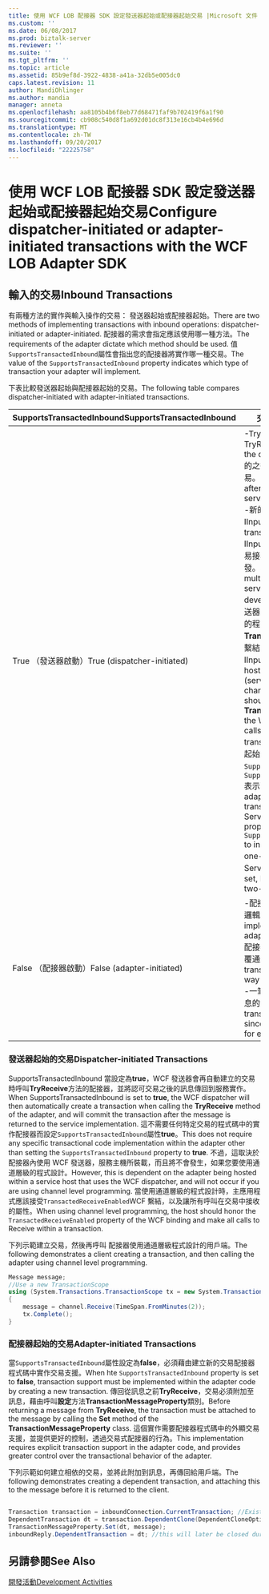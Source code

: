 ```yaml
---
title: 使用 WCF LOB 配接器 SDK 設定發送器起始或配接器起始交易 |Microsoft 文件
ms.custom: ''
ms.date: 06/08/2017
ms.prod: biztalk-server
ms.reviewer: ''
ms.suite: ''
ms.tgt_pltfrm: ''
ms.topic: article
ms.assetid: 85b9ef8d-3922-4838-a41a-32db5e005dc0
caps.latest.revision: 11
author: MandiOhlinger
ms.author: mandia
manager: anneta
ms.openlocfilehash: aa8105b4b6f8eb77d68471faf9b702419f6a1f90
ms.sourcegitcommit: cb908c540d8f1a692d01dc8f313e16cb4b4e696d
ms.translationtype: MT
ms.contentlocale: zh-TW
ms.lasthandoff: 09/20/2017
ms.locfileid: "22225758"
---
```

# <a name="configure-dispatcher-initiated-or-adapter-initiated-transactions-with-the-wcf-lob-adapter-sdk"></a><span data-ttu-id="985f0-102">使用 WCF LOB 配接器 SDK 設定發送器起始或配接器起始交易</span><span class="sxs-lookup"><span data-stu-id="985f0-102">Configure dispatcher-initiated or adapter-initiated transactions with the WCF LOB Adapter SDK</span></span>
## <a name="inbound-transactions"></a><span data-ttu-id="985f0-103">輸入的交易</span><span class="sxs-lookup"><span data-stu-id="985f0-103">Inbound Transactions</span></span>  
 <span data-ttu-id="985f0-104">有兩種方法的實作與輸入操作的交易： 發送器起始或配接器起始。</span><span class="sxs-lookup"><span data-stu-id="985f0-104">There are two methods of implementing transactions with inbound operations: dispatcher-initiated or adapter-initiated.</span></span> <span data-ttu-id="985f0-105">配接器的需求會指定應該使用哪一種方法。</span><span class="sxs-lookup"><span data-stu-id="985f0-105">The requirements of the adapter dictate which method should be used.</span></span> <span data-ttu-id="985f0-106">值`SupportsTransactedInbound`屬性會指出您的配接器將實作哪一種交易。</span><span class="sxs-lookup"><span data-stu-id="985f0-106">The value of the `SupportsTransactedInbound` property indicates which type of transaction your adapter will implement.</span></span>  
  
 <span data-ttu-id="985f0-107">下表比較發送器起始與配接器起始的交易。</span><span class="sxs-lookup"><span data-stu-id="985f0-107">The following table compares dispatcher-initiated with adapter-initiated transactions.</span></span>  
  
|<span data-ttu-id="985f0-108">SupportsTransactedInbound</span><span class="sxs-lookup"><span data-stu-id="985f0-108">SupportsTransactedInbound</span></span>|<span data-ttu-id="985f0-109">交易式行為</span><span class="sxs-lookup"><span data-stu-id="985f0-109">Transactional Behavior</span></span>|  
|-------------------------------|----------------------------|  
|<span data-ttu-id="985f0-110">True （發送器啟動）</span><span class="sxs-lookup"><span data-stu-id="985f0-110">True (dispatcher-initiated)</span></span>|<span data-ttu-id="985f0-111">-TryReceive 一律會在交易內容中呼叫。</span><span class="sxs-lookup"><span data-stu-id="985f0-111">-   TryReceive will always be called within the context of a transaction.</span></span><br /><span data-ttu-id="985f0-112">的之後的訊息傳回至服務實作，將會認可交易。</span><span class="sxs-lookup"><span data-stu-id="985f0-112">-   The transaction will be committed after the message is returned to the service implementation.</span></span><br /><span data-ttu-id="985f0-113">-新的交易將會建立每個 IInputChannel.Receive 呼叫。</span><span class="sxs-lookup"><span data-stu-id="985f0-113">-   A new transaction will be created for each IInputChannel.Receive call.</span></span> <span data-ttu-id="985f0-114">跨多個跨越交易接收依存於服務主機，而不是配接器開發。</span><span class="sxs-lookup"><span data-stu-id="985f0-114">Spanning a transaction across multiple receives is dependent on the service host and not the adapter developer.</span></span> <span data-ttu-id="985f0-115">**注意：** 如果主機不使用 WCF 發送器 （服務主機），且會改為使用通道層級的程式設計，主應用程式應該接受**TransactedReceiveEnabled**屬性的 WCF 繫結，並應該讓所有在交易內 IInputChannel.Receive 呼叫。</span><span class="sxs-lookup"><span data-stu-id="985f0-115">**Note:**  If the host is not using the WCF dispatcher (service host) and is instead using channel level programming, the host should honor the **TransactedReceiveEnabled** property of the WCF binding, and should make all calls to IInputChannel.Receive within a transaction.</span></span> <span data-ttu-id="985f0-116">**注意：** 如果配接器使用發送器起始交易，並使用與 Biztalk Server，設定`SupportedInboundChannels`屬性`SupportedInboundChannels.IInputChannel`表示配接器只支援單向通道。</span><span class="sxs-lookup"><span data-stu-id="985f0-116">**Note:**  If the adapter uses dispatcher-initiated transactions, and is used with Biztalk Server, set the `SupportedInboundChannels` property to `SupportedInboundChannels.IInputChannel` to indicate that the adapter only supports one-way channels.</span></span> <span data-ttu-id="985f0-117">如果未設定，BizTalk Server 會嘗試使用雙向通道。</span><span class="sxs-lookup"><span data-stu-id="985f0-117">If this is not set, BizTalk Server will attempt to use two-way channels.</span></span>|  
|<span data-ttu-id="985f0-118">False （配接器啟動）</span><span class="sxs-lookup"><span data-stu-id="985f0-118">False (adapter-initiated)</span></span>|<span data-ttu-id="985f0-119">-配接器開發人員必須實作配接器內的交易邏輯。</span><span class="sxs-lookup"><span data-stu-id="985f0-119">-   The adapter developer must implement transaction logic within the adapter.</span></span><br /><span data-ttu-id="985f0-120">配接器-起始交易只能使用雙向的訊息 （回覆通道） 模型。</span><span class="sxs-lookup"><span data-stu-id="985f0-120">-   Adapter-initiated transactions can only work with a two-way messaging (Reply Channel) model.</span></span><br /><span data-ttu-id="985f0-121">-一筆交易可以跨越多個訊息，因為每個訊息的發送器所建立相依的複製品。</span><span class="sxs-lookup"><span data-stu-id="985f0-121">-   One transaction can span multiple messages, since dependent clones will be created for each message by the dispatcher.</span></span>|  
  
### <a name="dispatcher-initiated-transactions"></a><span data-ttu-id="985f0-122">發送器起始的交易</span><span class="sxs-lookup"><span data-stu-id="985f0-122">Dispatcher-initiated Transactions</span></span>  
 <span data-ttu-id="985f0-123">SupportsTransactedInbound 當設定為**true**，WCF 發送器會再自動建立的交易時呼叫**TryReceive**方法的配接器，並將認可交易之後的訊息傳回到服務實作。</span><span class="sxs-lookup"><span data-stu-id="985f0-123">When SupportsTransactedInbound is set to **true**, the WCF dispatcher will then automatically create a transaction when calling the **TryReceive** method of the adapter, and will commit the transaction after the message is returned to the service implementation.</span></span> <span data-ttu-id="985f0-124">這不需要任何特定交易的程式碼中的實作配接器而設定`SupportsTransactedInbound`屬性**true**。</span><span class="sxs-lookup"><span data-stu-id="985f0-124">This does not require any specific transactional code implementation within the adapter other than setting the `SupportsTransactedInbound` property to **true**.</span></span> <span data-ttu-id="985f0-125">不過，這取決於配接器內使用 WCF 發送器，服務主機所裝載，而且將不會發生，如果您要使用通道層級的程式設計。</span><span class="sxs-lookup"><span data-stu-id="985f0-125">However, this is dependent on the adapter being hosted within a service host that uses the WCF dispatcher, and will not occur if you are using channel level programming.</span></span> <span data-ttu-id="985f0-126">當使用通道層級的程式設計時，主應用程式應該接受`TransactedReceiveEnabled`WCF 繫結，以及讓所有呼叫在交易中接收的屬性。</span><span class="sxs-lookup"><span data-stu-id="985f0-126">When using channel level programming, the host should honor the `TransactedReceiveEnabled` property of the WCF binding and make all calls to Receive within a transaction.</span></span>  
  
 <span data-ttu-id="985f0-127">下列示範建立交易，然後再呼叫 配接器使用通道層級程式設計的用戶端。</span><span class="sxs-lookup"><span data-stu-id="985f0-127">The following demonstrates a client creating a transaction, and then calling the adapter using channel level programming.</span></span>  
  
```csharp  
Message message;  
//Use a new TransactionScope  
using (System.Transactions.TransactionScope tx = new System.Transactions.TransactionScope())  
{  
    message = channel.Receive(TimeSpan.FromMinutes(2));  
    tx.Complete();  
}  
```  
  
### <a name="adapter-initiated-transactions"></a><span data-ttu-id="985f0-128">配接器起始的交易</span><span class="sxs-lookup"><span data-stu-id="985f0-128">Adapter-initiated Transactions</span></span>  
 <span data-ttu-id="985f0-129">當`SupportsTransactedInbound`屬性設定為**false**，必須藉由建立新的交易配接器程式碼中實作交易支援。</span><span class="sxs-lookup"><span data-stu-id="985f0-129">When hte `SupportsTransactedInbound` property is set to **false**, transaction support must be implemented within the adapter code by creating a new transaction.</span></span> <span data-ttu-id="985f0-130">傳回從訊息之前**TryReceive**，交易必須附加至訊息，藉由呼叫**設定**方法**TransactionMessageProperty**類別。</span><span class="sxs-lookup"><span data-stu-id="985f0-130">Before returning a message from **TryReceive**, the transaction must be attached to the message by calling the **Set** method of the **TransactionMessageProperty** class.</span></span> <span data-ttu-id="985f0-131">這個實作需要配接器程式碼中的外顯交易支援，並提供更好的控制，透過交易式配接器的行為。</span><span class="sxs-lookup"><span data-stu-id="985f0-131">This implementation requires explicit transaction support in the adapter code, and provides greater control over the transactional behavior of the adapter.</span></span>  
  
 <span data-ttu-id="985f0-132">下列示範如何建立相依的交易，並將此附加到訊息，再傳回給用戶端。</span><span class="sxs-lookup"><span data-stu-id="985f0-132">The following demonstrates creating a dependent transaction, and attaching this to the message before it is returned to the client.</span></span>  
  
```csharp  
  
Transaction transaction = inboundConnection.CurrentTransaction; //Existing transaction  
DependentTransaction dt = transaction.DependentClone(DependentCloneOption.BlockCommitUntilComplete);  
TransactionMessageProperty.Set(dt, message);  
inboundReply.DependentTransaction = dt; //this will later be closed during Reply processing  
```  
  
## <a name="see-also"></a><span data-ttu-id="985f0-133">另請參閱</span><span class="sxs-lookup"><span data-stu-id="985f0-133">See Also</span></span>  
 [<span data-ttu-id="985f0-134">開發活動</span><span class="sxs-lookup"><span data-stu-id="985f0-134">Development Activities</span></span>](../../esb-toolkit/development-activities.md)